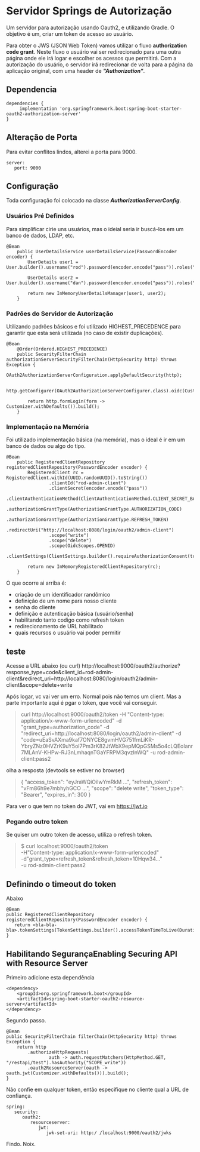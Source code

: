 # Servidor Springs de Autorização
Um servidor para autorização usando Oauth2, e utilizando Gradle. O objetivo é um, criar um token de acesso ao usuário.

Para obter o JWS (JSON Web Token) vamos utilizar o fluxo **authorization code grant**. Neste fluxo o usuário vai ser redirecionado para uma outra página onde ele irá logar e escolher os acessos que permitirá. Com a autorização do usuário, o servidor irá redirecionar de volta para a página da aplicação original, com uma header de ***"Authorization"***.

## Dependencia
```
dependencies {
     implementation 'org.springframework.boot:spring-boot-starter-oauth2-authorization-server'
}
```

## Alteração de Porta
Para evitar conflitos lindos, alterei a porta para 9000.
```
server:
   port: 9000
```

## Configuração
Toda configuração foi colocado na classe ***AuthorizationServerConfig***.

### Usuários Pré Definidos
Para simplificar cirie uns usuários, mas o ideial seria ir buscá-los em um banco de dados, LDAP, etc.
```
@Bean
	public UserDetailsService userDetailsService(PasswordEncoder encoder) {
		UserDetails user1 = User.builder().username("rod").password(encoder.encode("pass")).roles("USER").build();

		UserDetails user2 = User.builder().username("dan").password(encoder.encode("pass")).roles("USER").build();

		return new InMemoryUserDetailsManager(user1, user2);
	}
```

### Padrões do Servidor de Autorização
Utilizando padrões básicos e foi utilizado HIGHEST_PRECEDENCE para garantir que esta será utilizada (no caso de existir duplicações).
```
@Bean
	@Order(Ordered.HIGHEST_PRECEDENCE)
	public SecurityFilterChain authorizationServerSecurityFilterChain(HttpSecurity http) throws Exception {
		OAuth2AuthorizationServerConfiguration.applyDefaultSecurity(http);

		http.getConfigurer(OAuth2AuthorizationServerConfigurer.class).oidc(Customizer.withDefaults());

		return http.formLogin(form -> Customizer.withDefaults()).build();
	}
```
### Implementação na Memória
Foi utilizado implementação básica (na memória), mas o ideal é ir em um banco de dados ou algo do tipo.
```
@Bean
	public RegisteredClientRepository registeredClientRepository(PasswordEncoder encoder) {
		RegisteredClient rc = RegisteredClient.withId(UUID.randomUUID().toString())
				.clientId("rod-admin-client")
				.clientSecret(encoder.encode("pass"))
				.clientAuthenticationMethod(ClientAuthenticationMethod.CLIENT_SECRET_BASIC)
				.authorizationGrantType(AuthorizationGrantType.AUTHORIZATION_CODE)
				.authorizationGrantType(AuthorizationGrantType.REFRESH_TOKEN)
				.redirectUri("http://localhost:8080/login/oauth2/admin-client")
				.scope("write")
				.scope("delete")
				.scope(OidcScopes.OPENID)
				.clientSettings(ClientSettings.builder().requireAuthorizationConsent(true).build()).build();

		return new InMemoryRegisteredClientRepository(rc);
	}
```
O que ocorre ai arriba é:
- criação de um identificador randômico
- definição de um nome para nosso cliente
- senha do cliente
- definição e autenticação básica (usuário/senha)
- habilitando tanto codigo como refresh token
- redirecionamento de URL habilitado
- quais recursos o usuário vai poder permitir

## teste
Acesse a URL abaixo (ou curl)
http://localhost:9000/oauth2/authorize?response_type=code&client_id=rod-admin-client&redirect_uri=http://localhost:8080/login/oauth2/admin-client&scope=delete+write

Após logar, vc vai ver um erro. Normal pois não temos um client. Mas a parte importante aqui é pgar o token, que você vai conseguir.
> curl http://localhost:9000/oauth2/token 
-H "Content-type: application/x-www-form-urlencoded"
-d "grant_type=authorization_code" 
-d "redirect_uri=http://localhost:8080/login/oauth2/admin-client"
-d "code=uEaSvAXma9kaf7ONYCE8gvmHVG751fmLiKR-YbryZNz0HVZrK9uY5oI7Pm3rK82JtWbX9epMQpGSMs5o4cLQEoIanr7MLAnV-KHPw-RJ3nLmhaqnTGaYFRPM3qvzInWQ"
-u rod-admin-client:pass2

olha a resposta (devtools se estiver no browser)
>{
  "access_token": "eyJraWQiOiIwYmRkM ...",
  "refresh_token": "vFm86h9e7mbhyhGCO ...",
  "scope": "delete write",
  "token_type": "Bearer",
  "expires_in": 300
}

Para ver o que tem no token do JWT, vai em https://jwt.io

### Pegando outro token
Se quiser um outro token de acesso, utiliza o refresh token.
> $ curl localhost:9000/oauth2/token \
-H"Content-type: application/x-www-form-urlencoded" \
-d"grant_type=refresh_token&refresh_token=10Hqw34..." \
-u rod-admin-client:pass2

## Definindo o timeout do token
Abaixo
```
@Bean
public RegisteredClientRepository registeredClientRepository(PasswordEncoder encoder) {
   return <bla-bla-bla>.tokenSettings(TokenSettings.builder().accessTokenTimeToLive(Duration.ofMinutes(45L)).build())
}
```

## Habilitando SegurançaEnabling Securing API with Resource Server
Primeiro adicione esta dependência
```
<dependency>
    <groupId>org.springframework.boot</groupId>
    <artifactId>spring-boot-starter-oauth2-resource-server</artifactId>
</dependency>
```

Segundo passo.
```
@Bean
public SecurityFilterChain filterChain(HttpSecurity http) throws Exception {
	return http
		.authorizeHttpRequests(
				auth -> auth.requestMatchers(HttpMethod.GET, "/restapi/test").hasAuthority("SCOPE_write"))
		.oauth2ResourceServer(oauth -> oauth.jwt(Customizer.withDefaults())).build();
}
```
Não confie em qualquer token, então especifique no cliente qual a URL de confiança.
```
spring:
   security:
      oauth2:
         resourceserver:
            jwt:
               jwk-set-uri: http:/ /localhost:9000/oauth2/jwks
```

Findo. Noix.